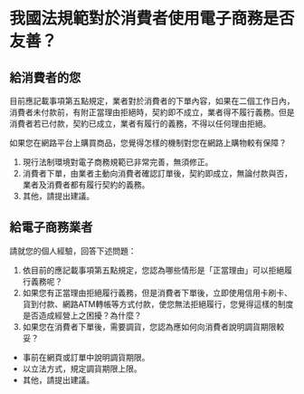 # 我國法規範對於消費者使用電子商務是否友善？

## 給消費者的您

目前應記載事項第五點規定，業者對於消費者的下單內容，如果在二個工作日內，消費者未付款前，有附正當理由拒絕時，契約即不成立，業者得不履行義務。但是消費者若已付款，契約已成立，業者有履行的義務，不得以任何理由拒絕。

如果您在網路平台上購買商品，您覺得怎樣的機制對您在網路上購物較有保障？

1. 現行法制環境對電子商務規範已非常完善，無須修正。
2. 消費者下單，由業者主動向消費者確認訂單後，契約即成立，無論付款與否，業者及消費者都有履行契約的義務。
3. 其他，請提出建議。

## 給電子商務業者

請就您的個人經驗，回答下述問題：

1. 依目前的應記載事項第五點規定，您認為哪些情形是「正當理由」可以拒絕履行義務呢？
2. 如果您有正當理由拒絕履行義務，但是消費者下單後，立即使用信用卡刷卡、貨到付款、網路ATM轉帳等方式付款，使您無法拒絕履行，您覺得這樣的制度是否造成經營上之困擾？為什麼？
3. 如果您在消費者下單後，需要調貨，您認為應如何向消費者說明調貨期限較妥？
  + 事前在網頁或訂單中說明調貨期限。
  + 以立法方式，規定調貨期限上限。
  + 其他，請提出建議。
